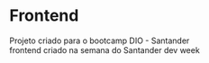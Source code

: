 # Frontend
Projeto criado para o bootcamp DIO - Santander
<br>
frontend criado na semana do Santander dev week

